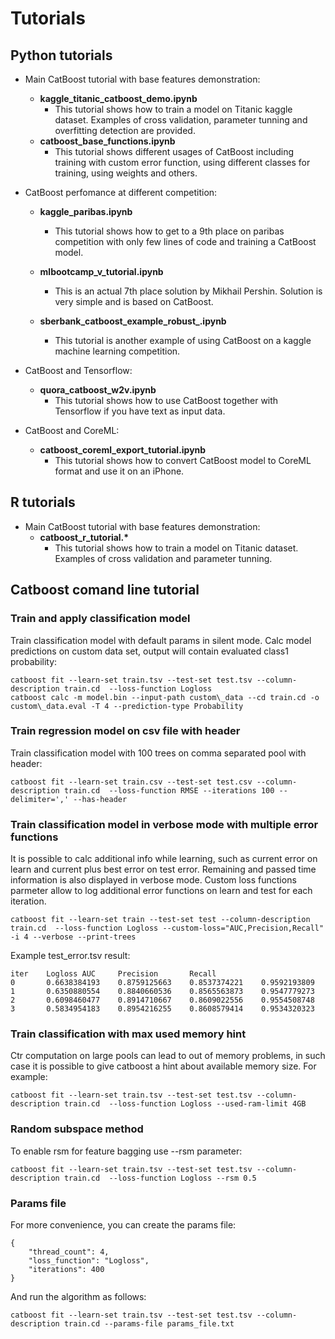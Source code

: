 # Tutorials

## Python tutorials

* Main CatBoost tutorial with base features demonstration:
    * __kaggle_titanic_catboost_demo.ipynb__
        * This tutorial shows how to train a model on Titanic kaggle dataset. Examples of cross validation, parameter tunning and overfitting detection are provided.
    * __catboost_base_functions.ipynb__
        * This tutorial shows different usages of CatBoost including training with custom error function, using different classes for training, using weights and others.

* CatBoost perfomance at different competition:
    * __kaggle_paribas.ipynb__
        * This tutorial shows how to get to a 9th place on paribas competition with only few lines of code and training a CatBoost model.

    * __mlbootcamp_v_tutorial.ipynb__
        * This is an actual 7th place solution by Mikhail Pershin. Solution is very simple and is based on CatBoost.

    * __sberbank\_catboost\_example\_robust\_.ipynb__
        * This tutorial is another example of using CatBoost on a kaggle machine learning competition.

* CatBoost and Tensorflow:
    * __quora_catboost_w2v.ipynb__
        * This tutorial shows how to use CatBoost together with Tensorflow if you have text as input data.

* CatBoost and CoreML:
    * __catboost_coreml_export_tutorial.ipynb__
        * This tutorial shows how to convert CatBoost model to CoreML format and use it on an iPhone.

## R tutorials

* Main CatBoost tutorial with base features demonstration:
    * __catboost\_r\_tutorial.\*__
         * This tutorial shows how to train a model on Titanic dataset. Examples of cross validation and parameter tunning.


## Catboost comand line tutorial
### Train and apply classification model

Train classification model with default params in silent mode.
Calc model predictions on custom data set, output will contain evaluated class1 probability:

```
catboost fit --learn-set train.tsv --test-set test.tsv --column-description train.cd  --loss-function Logloss
catboost calc -m model.bin --input-path custom\_data --cd train.cd -o custom\_data.eval -T 4 --prediction-type Probability
```

### Train regression model on csv file with header

Train classification model with 100 trees on comma separated pool with header:
```
catboost fit --learn-set train.csv --test-set test.csv --column-description train.cd  --loss-function RMSE --iterations 100 --delimiter=',' --has-header
```

### Train classification model in verbose mode with multiple error functions

It is possible to calc additional info while learning, such as current error on learn and current plus best error on test error. Remaining and passed time information is also displayed in verbose mode.
Custom loss functions parmeter allow to log additional error functions on learn and test for each iteration.
```
catboost fit --learn-set train --test-set test --column-description train.cd  --loss-function Logloss --custom-loss="AUC,Precision,Recall" -i 4 --verbose --print-trees
```
Example test\_error.tsv result:
```
iter    Logloss AUC     Precision       Recall
0       0.6638384193    0.8759125663    0.8537374221    0.9592193809
1       0.6350880554    0.8840660536    0.8565563873    0.9547779273
2       0.6098460477    0.8914710667    0.8609022556    0.9554508748
3       0.5834954183    0.8954216255    0.8608579414    0.9534320323
```

### Train classification with max used memory hint

Ctr computation on large pools can lead to out of memory problems, in such case it is possible to give catboost a hint about available memory size.
For example:
```
catboost fit --learn-set train.tsv --test-set test.tsv --column-description train.cd  --loss-function Logloss --used-ram-limit 4GB
```

### Random subspace method

To enable rsm for feature bagging use --rsm parameter:
```
catboost fit --learn-set train.tsv --test-set test.tsv --column-description train.cd  --loss-function Logloss --rsm 0.5
```

### Params file

For more convenience, you can create the params file:
```
{
    "thread_count": 4,
    "loss_function": "Logloss",
    "iterations": 400
}
```
And run the algorithm as follows:
```
catboost fit --learn-set train.tsv --test-set test.tsv --column-description train.cd --params-file params_file.txt
```
